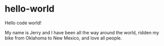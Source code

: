 # hello-world

Hello code world!

My name is Jerry and I have been all the way around the world, ridden my bike from Oklahoma to New Mexico, and love all people.
